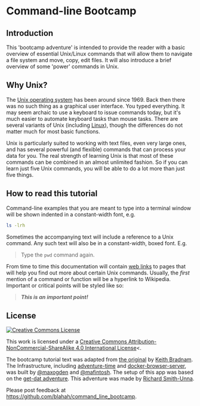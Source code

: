 # Command-line Bootcamp

## Introduction

This 'bootcamp adventure' is intended to provide the reader with a basic overview of essential Unix/Linux commands that will allow them to navigate a file system and move, copy, edit files. It will also introduce a brief overview of some 'power' commands in Unix.

## Why Unix?

The [Unix operating system][Unix] has been around since 1969. Back then there was no such thing as a graphical user interface. You typed everything. It may seem archaic to use a keyboard to issue commands today, but it's much easier to automate keyboard tasks than mouse tasks. There are several variants of Unix (including [Linux][Linux]), though the differences do not matter much for most basic functions.

[Unix]: http://en.wikipedia.org/wiki/Unix
[Linux]: http://en.wikipedia.org/wiki/Linux

Unix is particularly suited to working with text files, even very large ones, and has several powerful (and flexible) commands that can process your data for you. The real strength of learning Unix is that most of these commands can be combined in an almost unlimited fashion. So if you can learn just five Unix commands, you will be able to do a lot more than just five things.

## How to read this tutorial

Command-line examples that you are meant to type into a terminal window will be shown indented in a constant-width font, e.g.

```bash
ls -lrh
```

Sometimes the accompanying text will include a reference to a Unix command. Any such text will also be in a constant-width, boxed font. E.g.

>Type the `pwd` command again.

From time to time this documentation will contain [web links][] to pages that will help you find out more about certain Unix commands. Usually, the _first_ mention of a command or function will be a hyperlink to Wikipedia. Important or critical points will be styled like so:

>***This is an important point!***

[web links]: http://en.wikipedia.org/wiki/Hyperlink


## License

<a rel="license" href="http://creativecommons.org/licenses/by-nc-sa/4.0/"><img alt="Creative Commons License" style="border-width:0" src="https://i.creativecommons.org/l/by-nc-sa/4.0/88x31.png" /></a>

This work is licensed under a <a rel="license" href="http://creativecommons.org/licenses/by-nc-sa/4.0/">Creative Commons Attribution-NonCommercial-ShareAlike 4.0 International License</a><.

The bootcamp tutorial text was adapted from [the original](http://korflab.ucdavis.edu/bootcamp.html) by [Keith Bradnam](http://www.keithbradnam.com/). The Infrastructure, including [adventure-time](https://github.com/maxogden/adventure-time) and [docker-browser-server](https://github.com/mafintosh/docker-browser-server), was built by [@maxogden](github.com/maxogden) and [@mafintosh](github.com/maxogden). The setup of this app was based on the [get-dat adventure](https://github.com/maxogden/get-dat). This adventure was made by [Richard Smith-Unna](http://rik.smith-unna.com/about).

Please post feedback at https://github.com/blahah/command_line_bootcamp.
